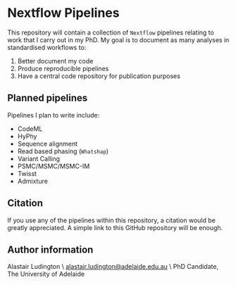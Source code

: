 # Nextflow Pipelines

This repository will contain a collection of `Nextflow` pipelines relating to
work that I carry out in my PhD. My goal is to document as many analyses in
standardised workflows to:

1. Better document my code
2. Produce reproducible pipelines
3. Have a central code repository for publication purposes

## Planned pipelines

Pipelines I plan to write include:

* CodeML
* HyPhy
* Sequence alignment
* Read based phasing (`Whatshap`)
* Variant Calling
* PSMC/MSMC/MSMC-IM
* Twisst
* Admixture

## Citation

If you use any of the pipelines within this repository, a citation would be greatly
appreciated. A simple link to this GitHub repository will be enough.

## Author information

Alastair Ludington \\
alastair.ludington@adelaide.edu.au \\
PhD Candidate, The University of Adelaide

